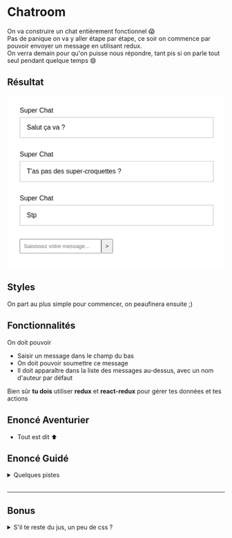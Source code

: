 # Chatroom

On va construire un chat entièrement fonctionnel :scream:  
Pas de panique on va y aller étape par étape, ce soir on commence par pouvoir envoyer un message en utilisant redux.  
On verra demain pour qu'on puisse nous répondre, tant pis si on parle tout seul pendant quelque temps :smile:

## Résultat

![résultat](result.png)

## Styles

On part au plus simple pour commencer, on peaufinera ensuite ;)

## Fonctionnalités

On doit pouvoir

- Saisir un message dans le champ du bas
- On doit pouvoir soumettre ce message
- Il doit apparaître dans la liste des messages au-dessus, avec un nom d'auteur par défaut

Bien sûr **tu dois** utiliser **redux** et **react-redux** pour gérer tes données et tes actions

## Enoncé Aventurier 

- Tout est dit :arrow_up:

## Enoncé Guidé

<details>
  <summary>
    Quelques pistes
  </summary>

Objectif : construire la ChatRoom

1 - **Config**: Récupération des outils et de la config
  - On récupère le modèle
  - On installe les dépendances

2 -  **Render**: Instanciation du composant racine et rendu dans le DOM réel
  - On vérifie qu'on fait bien le rendu d'un élément React dans le DOM avec le `render` de ReactDom


3 - **Découpage**: dans le composant racine on identifie les zones principales de l'appli
  - On peut nommer le composant racine `App` ou `Chat` (ou autre au choix), il contiendra un listing de messages et une zone de formulaire

4 - **Composants**: reponsables de la représentation d'un fragment d'interface
  - On décrit un composant `Form` pour le formulaire
  - On décrit un composant `Messages` pour le listing des messages
  - On décrit un composant `Message` pour le contenu d'un message

5 - **Props**: configuration des composants via les props
  - Le composant `Messages` transpose une liste de messages vers une représentation.
    - On prépare un tableau de messages bidons pour tester (par exemple dans le composant racine) et on le passe via les props au composant
    - Dans le composant on récupère les props, on les valide et on s'en sert pour instancier un `Message` par message du tableau
  - Le composant `Message` transpose une chaîne de caractère représentant un message vers une représentation
    - On passe une prop à l'instanciation des `Message` dans `Messages`
    - Dans le composant on récupère la prop, on la valide et on s'en sert

6 - **Store**: détenteur de la vérité 
  - On installe Redux
  - On crée le store, le gardien du state, pour cela aide-toi du code produit en cours dans le dossier `store`

  - <details><summary>Solution pour créer le store</summary>

      ```js
      import { createStore } from 'redux';

      import reducer from 'chemin/vers/reducer';

      const store = createStore(reducer);

      export default store;
      ```
    </details>

  - **Reducer**: fonction qui sait retourner un nouveau state en fonction d'une action
    - On crée le reducer à fournir au store, pour le moment il ne gère aucune action, pour cela aide-toi du reducer codé en cours
  - **State initial**: données représentant l'état initial de notre application
    - Il nous faut la liste des messages initiaux dans le state
  - <details><summary>Solution pour créer le reducer</summary>

    ```js
    const initialState = {
      /* 
        ranger les messages initiaux dans le state
      */
    };

    const reducer = (state = initialState, action = {}) => {
      switch (action.type) {
        default:
          return state;
      }
    }

    export default reducer;
    ```
    </details>

7 - **Provider**: diffuseur du store
  - Notre store est notre interface pour dialoguer avec le state, on le veut partout
   - On installe React-Redux
   - On instancie le composant `Provider` à la racine de notre application, on passe le composant racine en enfant du provider
   - On importe le store pour la passer en prop au provider
   - Pense toujours à regarder les exemples du jour

8 - **Container** - _mapStateToProps_ : branchement en lecture
  - On ne passe plus la listes des messages à l'instanciation de `Messages`
  - On a d'un côté le store avec notre state contenant la liste des messages, de l'autre notre composant `Messages` prêt à recevoir les messages, on passe les infos de l'un à l'autre via le container
  - Comme toujours va voir le code du jour pour retrouver comment utiliser `connect` fourni par react-redux pour créer ton container
  - On n'oublie pas d'instancier le container et pas directement le composant
  - <details><summary>Exemple d'un container</summary>

      ```js
      // on importe connect et notre composant
      import { connect } from 'react-redux';
      import MonComposant from 'src/components/MonComposant';

      // on prépare une fonction qui reçoit le state et retourne un objet de props
      const mapStateToProps = (state) => ({
        uneProp: state.uneInfo,
      });

      // on aura peut-être par la suite besoin de dispatch mais pas pour l'instant
      const mapDispatchToProps = () => ({});

      // on exporte ce que nous renvoie connect, c'est à dire le composant enrichi de props
      // on passe à connect nos fonctions pour préparer les objets de props puis le composant
      export default connect(mapStateToProps, mapDispatchToProps)(MonComposant);
      ```
    </details>

Notre application sait afficher correctement des messages, il faut maintenant pouvoir en ajouter, on prépare un champ contrôlé puis on gère la soumission du formulaire

On fait en sorte que la `value` du champ de notre composant `Form` dépende du state
  - On définit une valeur initiale dans notre state initial
  - On reprend l'étape 8 pour créer une container pour le formulaire
  - On reçoit une prop pour la valeur du champ dans le composant `Form`, on s'en sert

Puis il faut pouvoir modifier la valeur de ce champ, pour cela on passe à l'étape 9

9 - **Containers** - _mapDispatchToProps_ : émission d'intentions 
  - **Event**: dans les composants on réagit à des interactions
    - On ajoute un écouteur via une prop `onClick`, `onSubmit`, `onChange`, ... dans le composant
    - <details><summary>Un peu d'aide</summary>

        ```jsx
        // mon composant
        const Composant = () => {
          const handleChange = (event) => {
            console.log(event.value);
            // Ici j'ai l'intention de changer la valeur du champ
          }

          return (
            <form>
              <input onChange={handleChange} />
            </form>
          );
        };
        ```
      </details>
    - Oui mais quoi faire quand l'event à lieu ? on va émettre une intention :arrow_down:
  - **Dispatch d'une Action**: émission d'une intention
    - Via mapDispatchToProps dans le container on passe une fonction en prop au composant
    - On commence avec un `console.log` dans cette fonction pour voir si tout va bien
    - On reçoit cette fonction dans le composant via les props, on l'execute dans notre handler
    - Une fois qu'on a correctement vu notre message en console en réponse à l'évenement, on va dispatcher l'action
    - on prépare l'**action type** et l'**action creator** qui vont bien  
    - <details><summary>Un exemple ?</summary>
  
        ```js
        const ACTION_TYPE = 'ACTION TYPE';

        const actionCreator = (payload) => ({
          type: ACTION_TYPE,
          payload
        });
        ```
      </details>
    - dans le container on importe l'action creator, on s'en sert pour créer l'objet action et on dispatch
    - <details><summary>Un exemple ?</summary>
  
        ```js
        const mapStateToProps = (dispatch) => ({
          uneProp: (unParam) => {
            const action = actionCreator(unParam);
            dispatch(action);
          }
        });
        ```
      </details>
    - L'intention est émise, plus qu'à la traduire dans les faits
  - **Reducer** = un traducteur d'intentions
    - Dispatcher, c'est appeler la méthode dispatch du store. On fait donc travailler notre store qui va appeler le reducer et lui passer l'action pour savoir comment le state doit évoluer
    - On ajoute un `case` dans notre reducer pour gérer le cas de cette action et décrire comment devra évoluer le state en fonction de l'action
    - On n'oublie pas d'importer l'action type qui va bien
    - <details><summary>Un exemple ?</summary>
  
        ```js
          const reducer = (state = initialState, action = {}) => {
            switch (action.type) {
              case ACTION_TYPE:
                return {
                  ...state,
                  modif: 'truc',
                }
              default:
                return state;
            }
          };
        ```
      </details>

On reprend l'étape 9 pour gérer la soumission

</details>
<br>

---

## Bonus


<details>
  <summary>
    S'il te reste du jus, un peu de css ?
  </summary>

### On peaufine

Rapproche toi de la capture ci dessous en retravaillant tes styles

![résultat](bonus.png)


